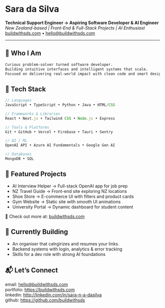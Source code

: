 # Sara da Silva  
**Technical Support Engineer → Aspiring Software Developer & AI Engineer**  
_New Zealand-based | Front-End & Full-Stack Projects | AI Enthusiast_  
[buildwithsds.com](https://buildwithsds.com) • hello@buildwithsds.com

---

## 🧠 Who I Am

```txt
Curious problem-solver turned software developer.  
Building intuitive interfaces and intelligent systems that scale.  
Focused on delivering real-world impact with clean code and smart design.
```

## 🔧 Tech Stack

```js
// Languages
JavaScript • TypeScript • Python • Java • HTML/CSS

// Frameworks & Libraries
React • Next.js • Tailwind CSS • Node.js • Express

// Tools & Platforms
Git • GitHub • Vercel • Firebase • Tauri • Sentry

// AI / ML
OpenAI API • Azure AI Fundamentals • Google Gen AI

// Databases
MongoDB • SQL
```

## 🚀 Featured Projects
- AI Interview Helper  →  Full-stack OpenAI app for job prep  
- NZ Travel Guide      →  Front-end site exploring NZ locations  
- Shoe Store           →  E-commerce UI with filters and product cards  
- Gym Website          →  Static site with smooth UI animations  
- University Portal    →  Dynamic dashboard for student content  

🧩 Check out more at: [buildwithsds.com](https://buildwithsds.com)

## 📌 Currently Building
- An organiser that catrgirizes and resumes your links.  
- Backend systems with login, analytics & error tracking  
- Skills for a dev role with strong AI foundations

## 📬 Let’s Connect
email: hello@buildwithsds.com  
portfolio: https://buildwithsds.com  
linkedin: http://linkedin.com/in/sara-n-a-dasilva       
github: https://github.com/buildwithsds  
